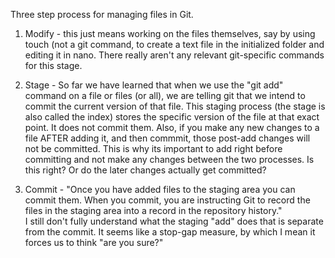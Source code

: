 Three step process for managing files in Git.
1. Modify - 
this just means working on the files themselves, say by using touch (not a git command, to create a text file in the initialized folder and editing it in nano.
There really aren't any relevant git-specific commands for this stage.

2. Stage - 
So far we have learned that when we use the "git add" command on a file or files (or all), we are telling git that we intend
to commit the current version of that file.  This staging process (the stage is also called the index) stores the specific version of the file at that exact point. It does not commit them.  Also, if you make any new changes to a file AFTER adding it, and then commmit, those post-add changes will not be committed.  This is why its important to add right before committing and not make any changes between the two processes.
Is this right?  Or do the later changes actually get committed?

3. Commit - 
"Once you have added files to the staging area you can commit them. When you commit, 
you are instructing Git to record the files in the staging area into a record in the repository history."  
I still don't fully understand what the staging "add" does that is separate from the commit.  It seems like a stop-gap measure, 
by which I mean it forces us to think "are you sure?"
